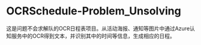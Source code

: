 # OCRSchedule-Problem_Unsolving
这是问题不会求解队的OCR日程表项目。从活动海报、通知等图片中通过Azure认知服务中的OCR得到文本，并识别其中的时间等信息，生成相应的日程。
